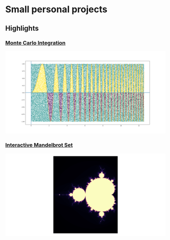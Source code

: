 # Small personal projects

## Highlights  

### [Monte Carlo Integration](monte_carlo_integration)

![monte carlo integration image](monte_carlo_integration/output/sin(x%5E2).png)

### [Interactive Mandelbrot Set](mandelbrot)

![mandelbrot image](mandelbrot/output/fig.png)